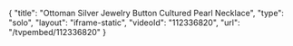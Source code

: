 {
    "title": "Ottoman Silver Jewelry Button Cultured Pearl  Necklace",
    "type": "solo",
    "layout": "iframe-static",
    "videoId": "112336820",
    "url": "\/tvpembed\/112336820"
}